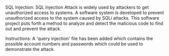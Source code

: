 SQL Injection:
SQL Injection Attack is widely used by attackers to get unauthorized access to systems. A software system is developed to prevent unauthorized access to the system caused by SQLi attacks. This software project puts forth a method to analyze and detect the malicious code to find out and prevent the attack.


Instructions: A 'query injection' file has been added which contains the possible account numbers and passwords which could be used to demonstrate the attack.
